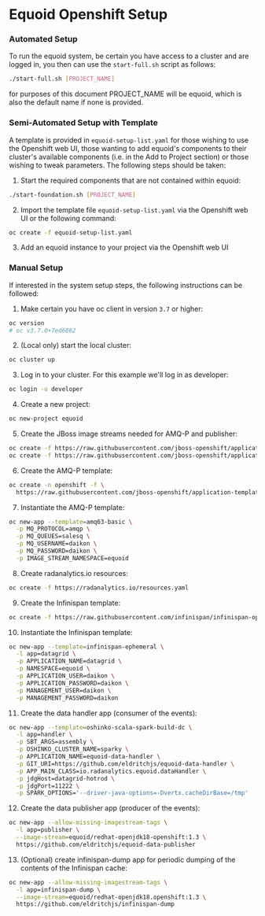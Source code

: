 # Equoid Openshift Setup

### Automated Setup ####
To run the equoid system, be certain you have access to a cluster and are logged in, you then can use the `start-full.sh` script as follows: 

```bash
./start-full.sh [PROJECT_NAME]
```

for purposes of this document PROJECT_NAME will be equoid, which is also the default name if none is provided.

### Semi-Automated Setup with Template ###
A template is provided in `equoid-setup-list.yaml` for those wishing to use the Openshift web UI, those wanting to add equoid's components to their cluster's available components (i.e. in the Add to Project section) or those wishing to tweak parameters. The following steps should be taken:

1. Start the required components that are not contained within equoid:
```bash
./start-foundation.sh [PROJECT_NAME]
```
2. Import the template file `equoid-setup-list.yaml` via the Openshift web UI or the following command:
```bash
oc create -f equoid-setup-list.yaml
```
3. Add an equoid instance to your project via the Openshift web UI 

### Manual Setup ###
If interested in the system setup steps, the following instructions can be followed:

1. Make certain you have oc client in version `3.7` or higher:
```bash
oc version
# oc v3.7.0+7ed6862
```
2. (Local only) start the local cluster:
```bash
oc cluster up
```

3. Log in to your cluster. For this example we'll log in as developer:
```bash
oc login -u developer
```

4. Create a new project:
```bash
oc new-project equoid
```

5. Create the JBoss image streams needed for AMQ-P and publisher:
```bash
oc create -f https://raw.githubusercontent.com/jboss-openshift/application-templates/master/openjdk/openjdk18-image-stream.json
oc create -f https://raw.githubusercontent.com/jboss-openshift/application-templates/master/amq/amq63-image-stream.json
```

6. Create the AMQ-P template:
```bash
oc create -n openshift -f \
  https://raw.githubusercontent.com/jboss-openshift/application-templates/master/amq/amq63-basic.json
```

7. Instantiate the AMQ-P template:
```bash
oc new-app --template=amq63-basic \
  -p MQ_PROTOCOL=amqp \
  -p MQ_QUEUES=salesq \
  -p MQ_USERNAME=daikon \
  -p MQ_PASSWORD=daikon \
  -p IMAGE_STREAM_NAMESPACE=equoid  
```

8. Create radanalytics.io resources:
```bash
oc create -f https://radanalytics.io/resources.yaml
```

9. Create the Infinispan template:
```bash
oc create -f https://raw.githubusercontent.com/infinispan/infinispan-openshift-templates/master/templates/infinispan-ephemeral.json
```

10. Instantiate the Infinispan template:
```bash
oc new-app --template=infinispan-ephemeral \
  -l app=datagrid \
  -p APPLICATION_NAME=datagrid \
  -p NAMESPACE=equoid \
  -p APPLICATION_USER=daikon \
  -p APPLICATION_PASSWORD=daikon \
  -p MANAGEMENT_USER=daikon \
  -p MANAGEMENT_PASSWORD=daikon 
```

11. Create the data handler app (consumer of the events):
```bash
oc new-app --template=oshinko-scala-spark-build-dc \
  -l app=handler \
  -p SBT_ARGS=assembly \
  -p OSHINKO_CLUSTER_NAME=sparky \
  -p APPLICATION_NAME=equoid-data-handler \
  -p GIT_URI=https://github.com/eldritchjs/equoid-data-handler \
  -p APP_MAIN_CLASS=io.radanalytics.equoid.dataHandler \
  -p jdgHost=datagrid-hotrod \
  -p jdgPort=11222 \
  -p SPARK_OPTIONS='--driver-java-options=-Dvertx.cacheDirBase=/tmp'
```

12. Create the data publisher app (producer of the events):
```bash
oc new-app --allow-missing-imagestream-tags \
  -l app=publisher \
  --image-stream=equoid/redhat-openjdk18-openshift:1.3 \
  https://github.com/eldritchjs/equoid-data-publisher 
```

13. (Optional) create infinispan-dump app for periodic dumping of the contents of the Infinispan cache:
```bash
oc new-app --allow-missing-imagestream-tags \
  -l app=infinispan-dump \
  --image-stream=equoid/redhat-openjdk18.openshift:1.3 \
  https://github.com/eldritchjs/infinispan-dump
```


